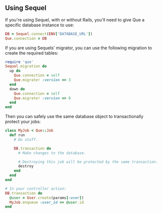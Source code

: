 ## Using Sequel

If you're using Sequel, with or without Rails, you'll need to give Que a specific database instance to use:

```ruby
DB = Sequel.connect(ENV['DATABASE_URL'])
Que.connection = DB
```

If you are using Sequels' migrator, you can use the following migration to create the required tables:

```ruby
require 'que'
Sequel.migration do
  up do
    Que.connection = self
    Que.migrate! :version => 3
  end
  down do
    Que.connection = self
    Que.migrate! :version => 0
  end
end
```

Then you can safely use the same database object to transactionally protect your jobs:

```ruby
class MyJob < Que::Job
  def run
    # Do stuff.

    DB.transaction do
      # Make changes to the database.

      # Destroying this job will be protected by the same transaction.
      destroy
    end
  end
end

# In your controller action:
DB.transaction do
  @user = User.create(params[:user])
  MyJob.enqueue :user_id => @user.id
end
```
